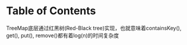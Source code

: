 # Table of Contents





TreeMap底层通过红黑树(Red-Black tree)实现，也就意味着containsKey(), get(), put(), remove()都有着log(n)的时间复杂度
